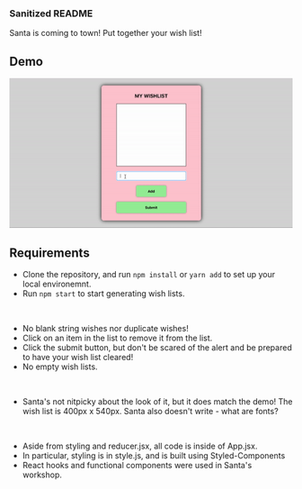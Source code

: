 ### Sanitized README

Santa is coming to town! Put together your wish list!

## Demo
![](src/assets/demo.gif)

## Requirements
  * Clone the repository, and run `npm install` or  `yarn add` to set up your local environemnt. 
  * Run `npm start` to start generating wish lists.

  <br/>

  * No blank string wishes nor duplicate wishes!
  * Click on an item in the list to remove it from the list.
  * Click the submit button, but don't be scared of the alert and be prepared to have your wish list cleared!
  * No empty wish lists.

  <br/>

  * Santa's not nitpicky about the look of it, but it does match the demo! The wish list is 400px x 540px. Santa also doesn't write - what are fonts?

  <br/>
  
  * Aside from styling and reducer.jsx, all code is inside of App.jsx.
  * In particular, styling is in style.js, and is built using Styled-Components
  * React hooks and functional components were used in Santa's workshop.
